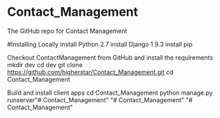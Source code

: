 # Contact_Management
The GitHub repo for Contact Management

#Installing Locally
install Python 2.7
install Django 1.9.3
install pip

Checkout ContactManagement from GitHub and install the requirements
mkdir dev
cd dev
git clone https://github.com/higherstar/Contact_Management.git
cd Contact_Management

Build and install client apps
cd Contact_Management
python manage.py runserver"# Contact_Management" 
"# Contact_Management" 
"# Contact_Management" 
